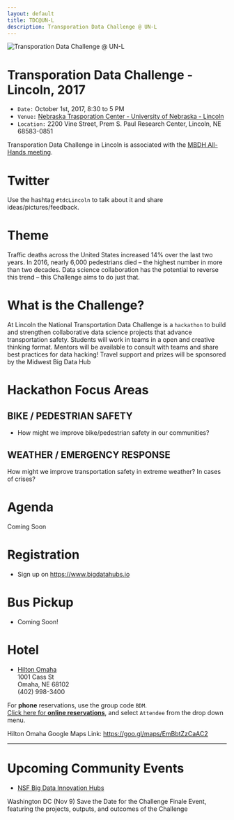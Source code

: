 ```yaml
---
layout: default
title: TDC@UN-L
description: Transporation Data Challenge @ UN-L
---
```

![Transporation Data Challenge @ UN-L](http://static1.squarespace.com/static/588074258419c2ec7abfedc0/t/58e33195a5790ae65cd2fbda/1491284375904/BDHubs+squaresocial.jpg?format=400w)  

# Transporation Data Challenge - Lincoln, 2017
* ```Date:``` October 1st, 2017, 8:30 to 5 PM
* ```Venue:``` [Nebraska Trasporation Center - University of Nebraska - Lincoln](https://goo.gl/maps/Hr8w7K2gYcx)
* ```Location:``` 2200 Vine Street, Prem S. Paul Research Center, Lincoln, NE 68583-0851  

Transporation Data Challenge in Lincoln is associated with the [MBDH All-Hands meeting](http://midwestbigdatahub.org/2017-all-hands-meeting/).

# Twitter
Use the hashtag ```#tdcLincoln``` to talk about it and share ideas/pictures/feedback.

# Theme
Traffic deaths across the United States increased 14% over the last two years. In 2016, nearly 6,000 pedestrians died – the highest number in more than two decades. Data science collaboration has the potential to reverse this trend – this Challenge aims to do just that.

# What is the Challenge?
At Lincoln the National Transportation Data Challenge is a `hackathon` to build and strengthen collaborative data science projects that advance transportation safety. Students will work in teams in a open and creative thinking format. Mentors will be available to consult with teams and share best practices for data hacking! Travel support and prizes will be sponsored by the Midwest Big Data Hub

# Hackathon Focus Areas

## BIKE / PEDESTRIAN SAFETY
- How might we improve bike/pedestrian safety in our communities?

## WEATHER / EMERGENCY RESPONSE
How might we improve transportation safety in extreme weather? In cases of crises? 

# Agenda
Coming Soon

# Registration
- Sign up on https://www.bigdatahubs.io

# Bus Pickup
- Coming Soon!

# Hotel
- [Hilton Omaha](http://www3.hilton.com/en/hotels/nebraska/hilton-omaha-OMACVHH/index.html)  
1001 Cass St  
Omaha, NE 68102  
(402) 998-3400  

For **phone** reservations, use the group code ```BDM```.  
[Click here for **online reservations**](https://aws.passkey.com/go/2017BigData), and select ```Attendee``` from the drop down menu.  

Hilton Omaha Google Maps Link: https://goo.gl/maps/EmBbtZzCaAC2

---

# Upcoming Community Events

- [NSF Big Data Innovation Hubs](https://www.bigdatahubs.io)

Washington DC (Nov 9) Save the Date for the Challenge Finale Event, featuring the projects, outputs, and outcomes of the Challenge
